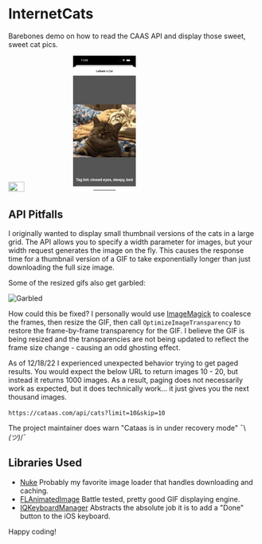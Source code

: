 # InternetCats

Barebones demo on how to read the CAAS API and display those sweet, sweet cat pics.

<img src="https://github.com/AcidicSkittles/InternetCats/blob/main/home.png" width=25% height=25%> <img src="https://github.com/AcidicSkittles/InternetCats/blob/main/lebonk.png" width=25% height=25%>

## API Pitfalls
I originally wanted to display small thumbnail versions of the cats in a large grid. The API allows you to specify a width parameter for images, but your width request generates the image on the fly. This causes the response time for a thumbnail version of a GIF to take exponentially longer than just downloading the full size image.

Some of the resized gifs also get garbled:

![Garbled](rV1MVEh0Af2Bm4O0.gif)

How could this be fixed? I personally would use [ImageMagick](https://imagemagick.org/) to coalesce the frames, then resize the GIF, then call ```OptimizeImageTransparency``` to restore the frame-by-frame transparency for the GIF. I believe the GIF is being resized and the transparencies are not being updated to reflect the frame size change - causing an odd ghosting effect.

As of 12/18/22 I experienced unexpected behavior trying to get paged results. You would expect the below URL to return images 10 - 20, but instead it returns 1000 images. As a result, paging does not necessarily work as expected, but it does technically work... it just gives you the next thousand images.

```https://cataas.com/api/cats?limit=10&skip=10```

The project maintainer does warn "Cataas is in under recovery mode" ¯\\_(ツ)_/¯

## Libraries Used
* [Nuke](https://github.com/kean/Nuke)
Probably my favorite image loader that handles downloading and caching.
* [FLAnimatedImage](https://github.com/Flipboard/FLAnimatedImage)
Battle tested, pretty good GIF displaying engine.
* [IQKeyboardManager](https://github.com/hackiftekhar/IQKeyboardManager)
Abstracts the absolute job it is to add a "Done" button to the iOS keyboard.


Happy coding!
